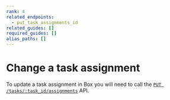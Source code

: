 ```yaml
---
rank: 4
related_endpoints:
  - put_task_assignments_id
related_guides: []
required_guides: []
alias_paths: []
---
```


# Change a task assignment

To update a task assignment in Box you will need to call the
[`PUT /tasks/:task_id/assignments`](e://put_task_assignments_id) API.

<Samples id='put_task_assignments_id' />
